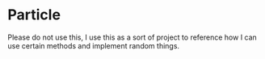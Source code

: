 # Particle
Please do not use this, I use this as a sort of project to reference how I can use certain methods and implement random things.
